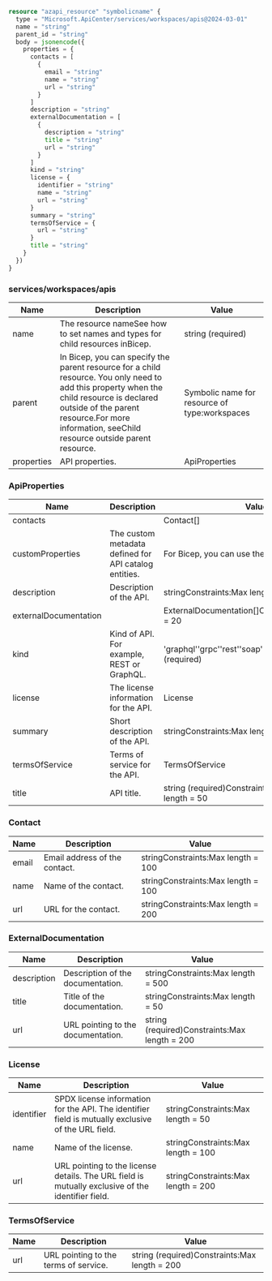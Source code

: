 ```terraform
resource "azapi_resource" "symbolicname" {
  type = "Microsoft.ApiCenter/services/workspaces/apis@2024-03-01"
  name = "string"
  parent_id = "string"
  body = jsonencode({
    properties = {
      contacts = [
        {
          email = "string"
          name = "string"
          url = "string"
        }
      ]
      description = "string"
      externalDocumentation = [
        {
          description = "string"
          title = "string"
          url = "string"
        }
      ]
      kind = "string"
      license = {
        identifier = "string"
        name = "string"
        url = "string"
      }
      summary = "string"
      termsOfService = {
        url = "string"
      }
      title = "string"
    }
  })
}

```

### services/workspaces/apis

| Name | Description | Value |
|-|-|-|
| name | The resource nameSee how to set names and types for child resources inBicep. | string (required) |
| parent | In Bicep, you can specify the parent resource for a child resource. You only need to add this property when the child resource is declared outside of the parent resource.For more information, seeChild resource outside parent resource. | Symbolic name for resource of type:workspaces |
| properties | API properties. | ApiProperties |


### ApiProperties

| Name | Description | Value |
|-|-|-|
| contacts |  | Contact[] |
| customProperties | The custom metadata defined for API catalog entities. | For Bicep, you can use theany()function. |
| description | Description of the API. | stringConstraints:Max length = 1000 |
| externalDocumentation |  | ExternalDocumentation[]Constraints:Max length = 20 |
| kind | Kind of API. For example, REST or GraphQL. | 'graphql''grpc''rest''soap''webhook''websocket' (required) |
| license | The license information for the API. | License |
| summary | Short description of the API. | stringConstraints:Max length = 200 |
| termsOfService | Terms of service for the API. | TermsOfService |
| title | API title. | string (required)Constraints:Min length = 1Max length = 50 |


### Contact

| Name | Description | Value |
|-|-|-|
| email | Email address of the contact. | stringConstraints:Max length = 100 |
| name | Name of the contact. | stringConstraints:Max length = 100 |
| url | URL for the contact. | stringConstraints:Max length = 200 |


### ExternalDocumentation

| Name | Description | Value |
|-|-|-|
| description | Description of the documentation. | stringConstraints:Max length = 500 |
| title | Title of the documentation. | stringConstraints:Max length = 50 |
| url | URL pointing to the documentation. | string (required)Constraints:Max length = 200 |


### License

| Name | Description | Value |
|-|-|-|
| identifier | SPDX license information for the API. The identifier field is mutually exclusive of the URL field. | stringConstraints:Max length = 50 |
| name | Name of the license. | stringConstraints:Max length = 100 |
| url | URL pointing to the license details. The URL field is mutually exclusive of the identifier field. | stringConstraints:Max length = 200 |


### TermsOfService

| Name | Description | Value |
|-|-|-|
| url | URL pointing to the terms of service. | string (required)Constraints:Max length = 200 |



